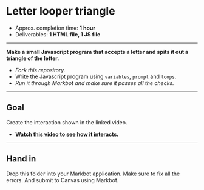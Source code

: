 # Letter looper triangle

- Approx. completion time: **1 hour**
- Deliverables: **1 HTML file, 1 JS file**

---

**Make a small Javascript program that accepts a letter and spits it out a triangle of the letter.**

- *Fork this repository.*
- Write the Javascript program using `variables`, `prompt` and `loops`.
- *Run it through Markbot and make sure it passes all the checks.*

---

## Goal

Create the interaction shown in the linked video.

- [**Watch this video to see how it interacts.**](https://youtu.be/-X0jBThNUoM)

---

## Hand in

Drop this folder into your Markbot application. Make sure to fix all the errors. And submit to Canvas using Markbot.
